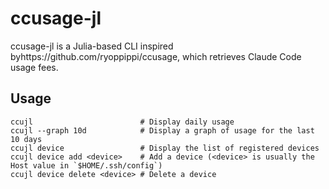 # ccusage-jl

ccusage-jl is a Julia-based CLI inspired byhttps://github.com/ryoppippi/ccusage, which retrieves Claude Code usage fees.

## Usage

```
ccujl                        # Display daily usage
ccujl --graph 10d            # Display a graph of usage for the last 10 days
ccujl device                 # Display the list of registered devices
ccujl device add <device>    # Add a device (<device> is usually the Host value in `$HOME/.ssh/config`)
ccujl device delete <device> # Delete a device
```
